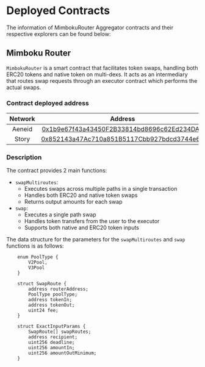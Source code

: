 # Deployed Contracts

The information of MimbokuRouter Aggregator contracts and their respective explorers can be found below:

## Mimboku Router

`MimbokuRouter` is a smart contract that facilitates token swaps, handling both ERC20 tokens and native token on multi-dexs. It acts as an intermediary that routes swap requests through an executor contract which performs the actual swaps.

### Contract deployed address

| **Network** |                                                               **Address**                                                              |
| :---------: | :------------------------------------------------------------------------------------------------------------------------------------: |
|    Aeneid   |      [0x1b9e67f43a43450F2B33814bd8696c62Ed234DA2](https://aeneid.storyscan.io/address/0x1b9e67f43a43450F2B33814bd8696c62Ed234DA2)      |
|    Story    | [0x852143a47Ac710a851B5117Cbb927bdcd3744e64](https://www.storyscan.io/address/0x852143a47Ac710a851B5117Cbb927bdcd3744e64?tab=contract) |

### Description

The contract provides 2 main functions:

* `swapMultiroutes`:
  * Executes swaps across multiple paths in a single transaction
  * Handles both ERC20 and native token swaps
  * Returns output amounts for each swap
* `swap`:
  * Executes a single path swap
  * Handles token transfers from the user to the executor
  * Supports both native and ERC20 token inputs

The data structure for the parameters for the `swapMultiroutes` and `swap` functions is as follows:

```solidity
    enum PoolType {
        V2Pool,
        V3Pool
    }

    struct SwapRoute {
        address routerAddress;
        PoolType poolType;
        address tokenIn;
        address tokenOut;
        uint24 fee;
    }

    struct ExactInputParams {
        SwapRoute[] swapRoutes;
        address recipient;
        uint256 deadline;
        uint256 amountIn;
        uint256 amountOutMinimum;
    }
```
